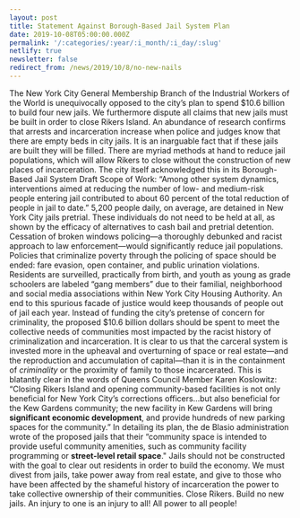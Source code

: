 ```yaml
---
layout: post
title: Statement Against Borough-Based Jail System Plan
date: 2019-10-08T05:00:00.000Z
permalink: '/:categories/:year/:i_month/:i_day/:slug'
netlify: true
newsletter: false
redirect_from: /news/2019/10/8/no-new-nails
---
```

The New York City General Membership Branch of the Industrial Workers of the World is unequivocally opposed to the city’s plan to spend $10.6 billion to build four new jails.
We furthermore dispute all claims that new jails must be built in order to close Rikers Island.
An abundance of research confirms that arrests and incarceration increase when police and judges know that there are empty beds in city jails. It is an inarguable fact that if these jails are built they will be filled.
There are myriad methods at hand to reduce jail populations, which will allow Rikers to close without the construction of new places of incarceration.
The city itself acknowledged this in its Borough-Based Jail System Draft Scope of Work: “Among other system dynamics, interventions aimed at reducing the number of low- and medium-risk people entering jail contributed to about 60 percent of the total reduction of people in jail to date.”
5,200 people daily, on average, are detained in New York City jails pretrial. These individuals do not need to be held at all, as shown by the efficacy of alternatives to cash bail and pretrial detention. Cessation of broken windows policing—a thoroughly debunked and racist approach to law enforcement—would significantly reduce jail populations. Policies that criminalize poverty through the policing of space should be ended: fare evasion, open container, and public urination violations. Residents are surveilled, practically from birth, and youth as young as grade schoolers are labeled “gang members” due to their familial, neighborhood and social media associations within New York City Housing Authority. An end to this spurious facade of justice would keep thousands of people out of jail each year.
Instead of funding the city’s pretense of concern for criminality, the proposed $10.6 billion dollars should be spent to meet the collective needs of communities most impacted by the racist history of criminalization and incarceration.
It is clear to us that the carceral system is invested more in the upheaval and overturning of space or real estate—and the reproduction and accumulation of capital—than it is in the containment of *criminality* or the proximity of family to those incarcerated. This is blatantly clear in the words of Queens Council Member Karen Koslowitz: “Closing Rikers Island and opening community-based facilities is not only beneficial for New York City’s corrections officers...but also beneficial for the Kew Gardens community; the new facility in Kew Gardens will bring **significant economic development**, and provide hundreds of new parking spaces for the community.”
In detailing its plan, the de Blasio administration wrote of the proposed jails that their “community space is intended to provide useful community amenities, such as community facility programming or **street-level retail space**."
Jails should not be constructed with the goal to clear out residents in order to build the economy. We must divest from jails, take power away from real estate, and give to those who have been affected by the shameful history of incarceration the power to take collective ownership of their communities.
Close Rikers. Build no new jails. An injury to one is an injury to all! All power to all people!
